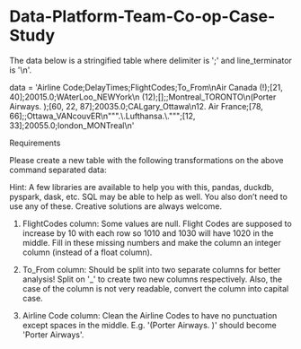 # Data-Platform-Team-Co-op-Case-Study

The data below is a stringified table where delimiter is ';' and line_terminator is '\n'.



data = 'Airline Code;DelayTimes;FlightCodes;To_From\nAir Canada (!);[21, 40];20015.0;WAterLoo_NEWYork\n<Air France> (12);[];;Montreal_TORONTO\n(Porter Airways. );[60, 22, 87];20035.0;CALgary_Ottawa\n12. Air France;[78, 66];;Ottawa_VANcouvER\n""".\\.Lufthansa.\\.""";[12, 33];20055.0;london_MONTreal\n'



Requirements


Please create a new table with the following transformations on the above command separated data:



Hint: A few libraries are available to help you with this, pandas, duckdb, pyspark, dask, etc. SQL may be able to help as well. You also don’t need to use any of these. Creative solutions are always welcome.



1. FlightCodes column: Some values are null. Flight Codes are supposed to increase by 10 with each row so 1010 and 1030 will have 1020 in the middle. Fill in these missing numbers and make the column an integer column (instead of a float column).



2. To_From column: Should be split into two separate columns for better analysis! Split on '_' to create two new columns respectively. Also, the case of the column is not very readable, convert the column into capital case.



3. Airline Code column: Clean the Airline Codes to have no punctuation except spaces in the middle. E.g. '(Porter Airways. )' should become 'Porter Airways'.
